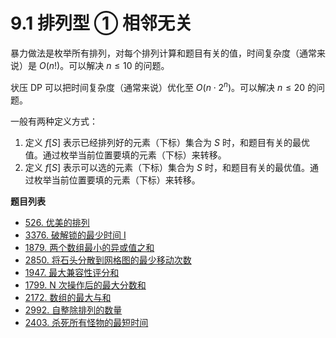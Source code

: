 # 9.1 排列型 ① 相邻无关

暴力做法是枚举所有排列，对每个排列计算和题目有关的值，时间复杂度（通常来说）是 $O(n!)$。可以解决 $n≤10$ 的问题。

状压 DP 可以把时间复杂度（通常来说）优化至 $O(n\cdot 2^n)$。可以解决 $n≤20$ 的问题。

一般有两种定义方式：

1. 定义 $f[S]$ 表示已经排列好的元素（下标）集合为 $S$ 时，和题目有关的最优值。通过枚举当前位置要填的元素（下标）来转移。
2. 定义 $f[S]$ 表示可以选的元素（下标）集合为 $S$ 时，和题目有关的最优值。通过枚举当前位置要填的元素（下标）来转移。

**题目列表**

- [526. 优美的排列](https://leetcode.cn/problems/beautiful-arrangement/description/)
- [3376. 破解锁的最少时间 I](https://leetcode.cn/problems/minimum-time-to-break-locks-i/description/)
- [1879. 两个数组最小的异或值之和](https://leetcode.cn/problems/minimum-xor-sum-of-two-arrays/description/)
- [2850. 将石头分散到网格图的最少移动次数](https://leetcode.cn/problems/minimum-moves-to-spread-stones-over-grid/description/)
- [1947. 最大兼容性评分和](https://leetcode.cn/problems/maximum-compatibility-score-sum/description/)
- [1799. N 次操作后的最大分数和](https://leetcode.cn/problems/maximize-score-after-n-operations/description/)
- [2172. 数组的最大与和](https://leetcode.cn/problems/maximum-and-sum-of-array/description/)
- [2992. 自整除排列的数量](https://leetcode.cn/problems/number-of-self-divisible-permutations/description/)
- [2403. 杀死所有怪物的最短时间](https://leetcode.cn/problems/minimum-time-to-kill-all-monsters/description/)
